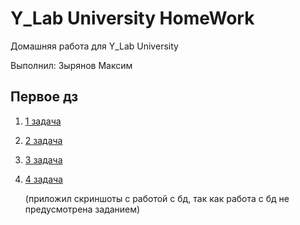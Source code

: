 # Y_Lab University HomeWork

Домашняя работа для Y_Lab University

Выполнил: Зырянов Максим

## Первое дз

1. [1 задача](https://github.com/MaksimKuwsz/1c-bitrix-homework/tree/main/HW_1/Task_1)
2. [2 задача](https://github.com/MaksimKuwsz/1c-bitrix-homework/tree/main/HW_1/Task_2)
3. [3 задача](https://github.com/MaksimKuwsz/1c-bitrix-homework/tree/main/HW_1/Task_3)
4. [4 задача](https://github.com/MaksimKuwsz/1c-bitrix-homework/tree/main/HW_1/Task_4)

   (приложил скриншоты с работой с бд, так как работа с бд не предусмотрена заданием)
